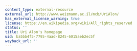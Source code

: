```yaml
---
content_type: external-resource
external_url: http://www.weizmann.ac.il/mcb/UriAlon/
has_external_license_warning: true
license: https://en.wikipedia.org/wiki/All_rights_reserved
status: ''
title: Uri Alon's homepage
uid: ba5bb4f5-7795-4aad-8245-6015aeb2ec5f
wayback_url: ''
---
```

